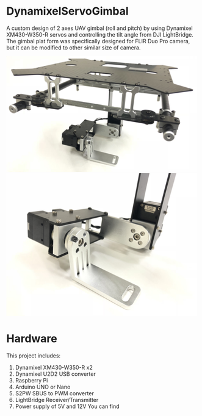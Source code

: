 # DynamixelServoGimbal
A custom design of 2 axes UAV gimbal (roll and pitch) by using Dynamixel XM430-W350-R servos and controlling the tilt angle from DJI LightBridge. The gimbal plat form was specifically designed for FLIR Duo Pro camera, but it can be modified to other similar size of camera.

<img src="image/gimbalplatform.jpg" width="500">

<img src="image/gimbalplatform2.jpg" width="500">

# Hardware
This project includes:
1. Dynamixel XM430-W350-R x2
2. Dynamixel U2D2 USB converter
3. Raspberry Pi
4. Arduino UNO or Nano
5. S2PW SBUS to PWM converter
6. LightBridge Receiver/Transmitter
7. Power supply of 5V and 12V
You can find 

